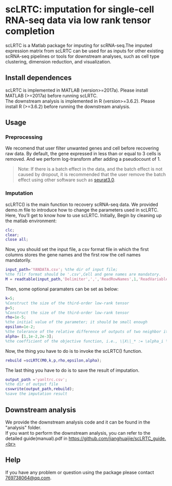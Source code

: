 # scLRTC: imputation for single-cell RNA-seq data via low rank tensor completion
scLRTC is a Matlab package for imputing for scRNA-seq.The imputed expression matrix from scLRTC can be used for as inputs for other existing scRNA-seq pipelines or tools for downstream analyses, such as cell type clustering, dimension reduction, and visualization.
## Install dependences
scLRTC is implemented in MATLAB (version>=2017a). Please install MATLAB (>=2017a) before running scLRTC.<br>
The downstream analysis is implemented in R (version>=3.6.2). Please install R (>=3.6.2) before running the downstream analysis.<br>
## Usage
### Preprocessing
We recomend that user filter unwanted genes and cell before recovering raw data. By default,  the gene expressed in less than or equal to 3 cells is removed. And we perform log-transform after adding a pseudocount of 1.
> Note: If there is a batch effect in the data, and the batch effect is not caused by dropout, it is recommended that the user remove the batch effect using other software such as [seurat3.0](https://satijalab.org/seurat/).
### Imputation
scLRTC() is the main function to recovery scRNA-seq data. We provided demo.m file to introduce how to change the parameters used in scLRTC. Here, You’ll get to know how to use scLRTC.
Initially, Begin by cleaning up the matlab environment:
``` matlab
clc;
clear;
close all;
```
Now, you should set the input file, a csv format file in which the first columns stores the gene names and the first row the cell names mandatorily.
``` matlab
input_path='YANDATA.csv'; %the dir of input file;
%the filr format should be '.csv',Cell and gene names are mandatory.
M = readtable(input_path,'Delimiter',',','ReadRowNames',1,'ReadVariableNames',1);
``` 
Then, some optional paramaters can be set as below:
``` matlab
k=5;
%Construct the size of the third-order low-rank tensor
p=5;
%Construct the size of the third-order low-rank tensor
rho=1e-5;
%the initial value of the parameter; it should be small enough
epsilon=1e-2;
%the tolerance of the relative difference of outputs of two neighbor iterations
alpha= [1,1e-2,2e-3];
%the coefficient of the objective function, i.e., \|X\|_* := \alpha_i \|X_{i(i)}\|_*
```
Now, the thing you have to do is to invoke the scLRTC() function.
``` matlab
rebuild =scLRTC(M0,k,p,rho,epsilon,alpha);
```
The last thing you have to do is to save the result of imputation.
``` matlab
output_path ='yanltrc.csv';
%the dir of output file
csvwrite(output_path,rebuild);
%save the imputation result
```
## Downstream analysis
We provide the downstream analysis code and it can be found in the "analysis" folder.<br>
If you want to perform the downstream analysis, you can refer to the detailed guide(manual).pdf in https://github.com/jianghuaijie/scLRTC_guide.<br>


## Help
If you have any problem or question using the package please contact 769738064@qq.com.<br>

